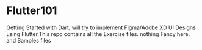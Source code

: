 # Flutter101
Getting Started with Dart, will try to implement Figma/Adobe XD UI Designs using Flutter.This repo contains all the Exercise files. nothing Fancy here. and Samples files 
